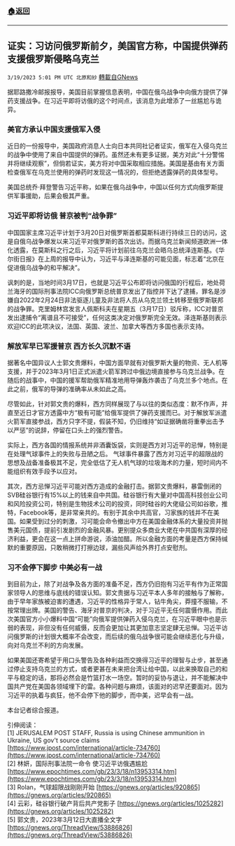 ###  [:house:返回](README.md)
---


## 证实：习访问俄罗斯前夕，美国官方称，中国提供弹药支援俄罗斯侵略乌克兰
`3/19/2023 5:01 PM UTC 北原和紗` [轉載自GNews](https://gnews.org/articles/1027526)

据耶路撒冷邮报报导，美国目前掌握信息表明，中国在俄乌战争中向俄方提供了弹药支援战争。在习近平即将访俄的这个时间点，该消息为此增添了一丝尴尬与诡异。

### 美官方承认中国支援俄军入侵

近日的一份报导中，美国政府消息人士向日本共同社记者证实，俄军在入侵乌克兰的战争中使用了来自中国提供的弹药。虽然还未有更多证据，美方对此“十分警惕并将继续观察”，但倘若证实，美方将对中国采取相应措施。美国是基由有关方面检查俄军在乌克兰使用的弹药时发现这一情况的，但拒绝透露弹药的具体型号。

美国总统乔·拜登警告习近平称，如果在俄乌战争中，中国以任何方式向俄罗斯提供军事援助，后果会极其严重。

### 习近平即将访俄 普京被判“战争罪”

中国国家主席习近平计划于3月20日对俄罗斯首都莫斯科进行持续三日的访问，这是自俄乌战争爆发以来习近平对俄罗斯的首次出访。而据乌克兰新闻频道欧洲一体化透露，在莫斯科之行之后，习近平将计划前往乌克兰会晤乌总统泽连斯基。《华尔街日报》在上周的报导中认为，习近平与泽连斯基的可能见面，标志着“北京在促进俄乌战争的和平解决”。

讽刺的是，当地时间3月17日，也就是习近平公布即将访问俄国的行程后，地处荷兰海牙的国际刑事法院ICC向俄罗斯总统普京发出了指控并下达了逮捕，罪名是涉嫌自2022年2月24日非法驱逐儿童及非法将人员从乌克兰领土转移至俄罗斯联邦的战争罪。克里姆林宫发言人佩斯科夫在星期五（3月17日）驳斥称，ICC对普京发出逮捕令“离谱且不可接受”，任何这类决定对俄罗斯完全无效。泽连斯基则表示欢迎ICC的此项决议，法国、英国、波兰、加拿大等西方多国也表示支持。

### 解放军早已军援普京 西方长久沉默不语

据著名中国异议人士郭文贵爆料，中国方面早就有对俄罗斯大量的物资、无人机等支援，并于2023年3月1日正式派遣火箭军跨过中俄边境直接参与乌克兰战争。在随后的战事中，中国的援军帮助俄军精准地用导弹轰炸袭击了乌克兰多个地点。在此之前，俄军的导弹的准确率从未如此之高。

尽管如此，针对郭文贵的爆料，西方同样展现了与以往的类似态度：默不作声，并直至近日才官方透露中方“极有可能”给俄军提供了弹药支援而已。对于解放军派遣火箭军直接参战，西方只字不提，假装不知，仍旧维持“如证据确凿将重拳出击予以严惩”的说辞，停留在口头上的强烈警告。

实际上，西方各国的情报系统并非酒囊饭袋，实则是西方对习近平的忌惮，特别是在处理气球事件上的失败与丑陋之后。
气球事件暴露了西方对习近平的超限战的思想及战备准备极其不足，完全低估了无人机气球的垃圾海术的力量，短时间内不能组织有效手段予以应对。

其次，西方忌惮习近平可能对西方造成的金融打击。据郭文贵爆料，暴雷倒闭的SVB硅谷银行有15%以上的钱来自中共国。硅谷银行有大量对中国高科技创业公司和风险投资公司，特别是生物技术公司的投资，同时硅谷的大佬级公司如谷歌，推特，Facebook等，是非常亲共的。有别于其余中共高官，习家族的钱并不在美国。如果受到过分的刺激，习可能会命令撤出中方在美国金融体系的大量投资并抛售美元国债，提前引发剧烈的金融风暴。更别提众多商业大佬在中共国有深厚的经济利益，更会在这一点上拼命游说，添油加醋。所以金融方面的考量是西方保持缄默的重要原因，只敢稍微打打擦边球，漏些风声给外界打点安慰剂。

### 习不会停下脚步 中美必有一战

到目前为止，除了对战争及各方面的准备不足，西方仍旧抱有习近平有作为正常国家领导人的思维与底线的错误认知。郭文贵据与习近平本人多年的接触与了解称，由于早年家族被迫害的遭遇，习近平的性格异于常人，钻牛角尖，莽撞不服输，不按常理出牌。美国的警告、海牙对普京的判决，对于习近平无任何震慑作用。而此次美国官方小小爆料中国“可能”向俄军提供弹药入侵乌克兰，在习近平眼中也是示弱的表现，非但没有任何威慑，反而会更加让其更加意志坚定肆无忌惮。习近平访问俄罗斯的计划很大概率不会改变，而后续的俄乌战争很可能会继续恶化与升级，向对乌克兰不利的方向发展。

如果美国还寄希望于用口头警告及各种利益而交换得习近平的理智与止步，甚至通过停止支持乌克兰的方式，或者更甚在未来把台湾让给中国，以此来换取自己的和平与稳定的话，那将必然会是竹篮打水一场空。暂时的妥协与退让，并不能解决中国共产党在美国各领域埋下的雷。各种问题与麻烦，该面对的迟早还要面对。因为习近平的执着与疯狂，他不会停下他的脚步，而中美，迟早会有一战。

本台记者综合报道。

引伸阅读：  
[1] JERUSALEM POST STAFF, Russia is using Chinese ammunition in Ukraine, US gov't source claims [https://www.jpost.com/international/article-734760](https://www.jpost.com/international/article-734760)  
[2] 林妍，国际刑事法院一命令 使习近平访俄遇尴尬 [https://www.epochtimes.com/gb/23/3/18/n13953314.htm](https://www.epochtimes.com/gb/23/3/18/n13953314.htm)  
[3] Rolan，气球超限战刚刚开始 [https://gnews.org/articles/920865](https://gnews.org/articles/920865)  
[4] 云彩，硅谷银行破产背后共产党影子 [https://gnews.org/articles/1025282](https://gnews.org/articles/1025282)  
[5] 郭文贵，2023年3月12日大直播全文字 [https://gnews.org/ThreadView/53886826](https://gnews.org/ThreadView/53886826)
